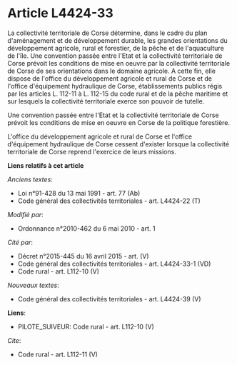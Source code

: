 # Article L4424-33

La collectivité territoriale de Corse détermine, dans le cadre du plan d'aménagement et de développement durable, les grandes
orientations du développement agricole, rural et forestier, de la pêche et de l'aquaculture de l'île. Une convention passée
entre l'Etat et la collectivité territoriale de Corse prévoit les conditions de mise en oeuvre par la collectivité
territoriale de Corse de ses orientations dans le domaine agricole. A cette fin, elle dispose de l'office du développement
agricole et rural de Corse et de l'office d'équipement hydraulique de Corse, établissements publics régis par les articles L.
112-11 à L. 112-15 du code rural et de la pêche maritime et sur lesquels la collectivité territoriale exerce son pouvoir de
tutelle. 

Une convention passée entre l'Etat et la collectivité territoriale de Corse prévoit les conditions de mise en oeuvre en Corse
de la politique forestière. 

L'office du développement agricole et rural de Corse et l'office d'équipement hydraulique de Corse cessent d'exister lorsque
la collectivité territoriale de Corse reprend l'exercice de leurs missions.

**Liens relatifs à cet article**

_Anciens textes_:

  - Loi n°91-428 du 13 mai 1991 - art. 77 (Ab)
  - Code général des collectivités territoriales - art. L4424-22 (T)

_Modifié par_:

  - Ordonnance n°2010-462 du 6 mai 2010 - art. 1

_Cité par_:

  - Décret n°2015-445 du 16 avril 2015 - art. (V)
  - Code général des collectivités territoriales - art. L4424-33-1 (VD)
  - Code rural - art. L112-10 (V)

_Nouveaux textes_:

  - Code général des collectivités territoriales - art. L4424-39 (V)

**Liens**:

  - PILOTE_SUIVEUR: Code rural - art. L112-10 (V)

_Cite_:

  - Code rural - art. L112-11 (V)
